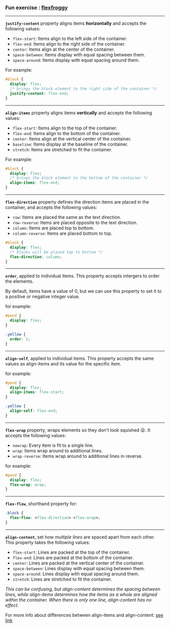 ### Fun exercise : [flexfroggy](http://flexboxfroggy.com/)
---
**```justify-content```** property aligns items **horizontally** and accepts the following values:

- ```flex-start```: Items align to the left side of the container.
- ```flex-end```: Items align to the right side of the container.
- ```center```: Items align at the center of the container.
- ```space-between```: Items display with equal spacing between them.
- ```space-around```: Items display with equal spacing around them.

For example: 

```css
#block {
  display: flex;
  /* brings the block element to the right side of the container */
  justify-content: flex-end;
}
```
--- 
 **```align-items```** property aligns items **vertically** and accepts the following values:

- ```flex-start```: Items align to the top of the container.
- ```flex-end```: Items align to the bottom of the container.
- ```center```: Items align at the vertical center of the container.
- ```baseline```: Items display at the baseline of the container.
- ```stretch```: Items are stretched to fit the container.

For example: 

```css
#block {
  display: flex;
  /* brings the block element to the bottom of the container */
  align-items: flex-end;
}
```
---
 **``flex-direction``** property defines the direction items are placed in the container, and accepts the following values:

- ```row```: Items are placed the same as the text direction.
- ```row-reverse```: Items are placed opposite to the text direction.
- ```column```: Items are placed top to bottom.
- ```column-reverse```: Items are placed bottom to top.

```css
#block {
  display: flex;
  /* blocks will be placed top to bottom */
  flex-direction: column;
}
```
---
**``order``**, applied to individual items. This property accepts intergers to order the elements.

By default, items have a value of 0, but we can use this property to set it to a positive or negative integer value.

for example:
```css
#pond {
  display: flex;
}

.yellow {
  order: 1; 
}
```
---
**``align-self``**, applied to individual items. This property accepts the same values as align-items and its value for the specific item.

for example:
```css
#pond {
  display: flex;
  align-items: flex-start;
}

.yellow {
  align-self: flex-end;
}
```
---
**``flex-wrap``** property, wraps elements so they don't look squished 😜. It  accepts the following values:

- ```nowrap```: Every item is fit to a single line.
- ```wrap```: Items wrap around to additional lines.
- ```wrap-reverse```: Items wrap around to additional lines in reverse.

for example:
```css
#pond {
  display: flex;
  flex-wrap: wrap;
}
```
---
**``flex-flow``**, shorthand property for:
```css
.block {
  flex-flow: <flex-direction> <flex-wrap>;
}
```
---
**``align-content``**, set how *multiple lines* are spaced apart from each other. This property takes the following values:

- ```flex-start```: Lines are packed at the top of the container.
- ```flex-end```: Lines are packed at the bottom of the container.
- ```center```: Lines are packed at the vertical center of the container.
- ```space-between```: Lines display with equal spacing between them.
- ```space-around```: Lines display with equal spacing around them.
- ```stretch```: Lines are stretched to fit the container.

*This can be confusing, but align-content determines the spacing between lines, while align-items determines how the items as a whole are aligned within the container. When there is only one line, align-content has no effect.*

For more info about differences between align-items and align-content: [see link](https://stackoverflow.com/questions/31250174/css-flexbox-difference-between-align-items-and-align-content)


